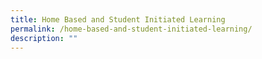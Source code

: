 ```yaml
---
title: Home Based and Student Initiated Learning
permalink: /home-based-and-student-initiated-learning/
description: ""
---
```

